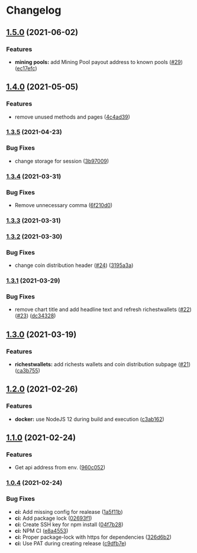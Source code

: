 # Changelog

## [1.5.0](https://github.com/bitcoinvault/explorer/compare/v1.4.0...v1.5.0) (2021-06-02)


### Features

* **mining pools:** add Mining Pool payout address to known pools ([#29](https://github.com/bitcoinvault/explorer/issues/29)) ([ec17efc](https://github.com/bitcoinvault/explorer/commit/ec17efcad5c957dda59225c857b76e936f5bc80f))

## [1.4.0](https://github.com/bitcoinvault/explorer/compare/v1.3.5...v1.4.0) (2021-05-05)


### Features

* remove unused methods and pages ([4c4ad39](https://github.com/bitcoinvault/explorer/commit/4c4ad39745bf6d0797335402d53cbc28951866a9))

### [1.3.5](https://github.com/bitcoinvault/explorer/compare/v1.3.4...v1.3.5) (2021-04-23)


### Bug Fixes

* change storage for session ([3b97009](https://github.com/bitcoinvault/explorer/commit/3b970092451db0a3407a7598583ea031c56c05fd))

### [1.3.4](https://github.com/bitcoinvault/explorer/compare/v1.3.3...v1.3.4) (2021-03-31)


### Bug Fixes

* Remove unnecessary comma ([6f210d0](https://github.com/bitcoinvault/explorer/commit/6f210d0af7e573ec60e7f00d7f3def81ffbd1f3a))

### [1.3.3](https://github.com/bitcoinvault/explorer/compare/v1.3.2...v1.3.3) (2021-03-31)

### [1.3.2](https://github.com/bitcoinvault/explorer/compare/v1.3.1...v1.3.2) (2021-03-30)


### Bug Fixes

* change coin distribution header ([#24](https://github.com/bitcoinvault/explorer/issues/24)) ([3195a3a](https://github.com/bitcoinvault/explorer/commit/3195a3a144f28b79cebca42d148af5401a868974))

### [1.3.1](https://github.com/bitcoinvault/explorer/compare/v1.3.0...v1.3.1) (2021-03-29)


### Bug Fixes

* remove chart title and add headline text and refresh richestwallets ([#22](https://github.com/bitcoinvault/explorer/issues/22)) ([#23](https://github.com/bitcoinvault/explorer/issues/23)) ([dc34328](https://github.com/bitcoinvault/explorer/commit/dc343287e07bf8e739f06c3ca3c7625e75da4535))

## [1.3.0](https://github.com/bitcoinvault/explorer/compare/v1.2.0...v1.3.0) (2021-03-19)


### Features

* **richestwallets:** add richests wallets and coin distribution subpage ([#21](https://github.com/bitcoinvault/explorer/issues/21)) ([ca3b755](https://github.com/bitcoinvault/explorer/commit/ca3b7558d8711182e9f0c3267e5409aab84b27b7))

## [1.2.0](https://github.com/bitcoinvault/explorer/compare/v1.1.0...v1.2.0) (2021-02-26)


### Features

* **docker:** use NodeJS 12 during build and execution ([c3ab162](https://github.com/bitcoinvault/explorer/commit/c3ab1625d2ce6d6ae888284f1c02538677f26f44))

## [1.1.0](https://github.com/bitcoinvault/explorer/compare/v1.0.4...v1.1.0) (2021-02-24)


### Features

* Get api address from env. ([960c052](https://github.com/bitcoinvault/explorer/commit/960c052bbbe0bda579813e89fc1c786414145963))

### [1.0.4](https://github.com/bitcoinvault/explorer/compare/v1.0.3...v1.0.4) (2021-02-24)


### Bug Fixes

* **ci:** Add missing config for realease ([1a5f11b](https://github.com/bitcoinvault/explorer/commit/1a5f11ba0df146e7e40ea813e866999af7c40a65))
* **ci:** Add package lock ([02693f1](https://github.com/bitcoinvault/explorer/commit/02693f13cb8b762ac594530d660f423014bfa0c4))
* **ci:** Create SSH key for npm install ([04f7b28](https://github.com/bitcoinvault/explorer/commit/04f7b28128585a329fddffed4c86ca1165574093))
* **ci:** NPM CI ([e8a4553](https://github.com/bitcoinvault/explorer/commit/e8a45536ceb98dbdca6cf460aadcf310350d14c9))
* **ci:** Proper package-lock with https for dependencies ([326d6b2](https://github.com/bitcoinvault/explorer/commit/326d6b24b93af3be65e985c8c16c5d8584fbd2ca))
* **ci:** Use PAT during creating release ([c9dfb7e](https://github.com/bitcoinvault/explorer/commit/c9dfb7ed59c8643b4e6be82cde7cf846e2e759de))
